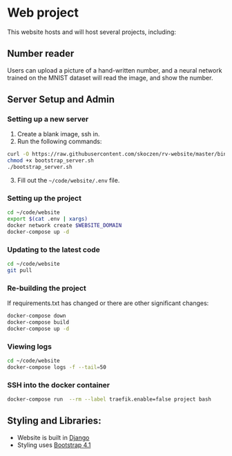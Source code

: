 # Web project

This website hosts and will host several projects, including:

## Number reader

Users can upload a picture of a hand-written number, and a neural network trained on the MNIST dataset will read the image, and show the number.


## Server Setup and Admin

### Setting up a new server
1. Create a blank image, ssh in.
2. Run the following commands:

```bash
curl -O https://raw.githubusercontent.com/skoczen/rv-website/master/bin/bootstrap_server.sh
chmod +x bootstrap_server.sh
./bootstrap_server.sh
```

3. Fill out the `~/code/website/.env` file.


### Setting up the project

```bash
cd ~/code/website
export $(cat .env | xargs)
docker network create $WEBSITE_DOMAIN 
docker-compose up -d
```

### Updating to the latest code

```bash
cd ~/code/website
git pull
```

### Re-building the project

If requirements.txt has changed or there are other significant changes:

```bash
docker-compose down
docker-compose build
docker-compose up -d
```


### Viewing logs

```bash
cd ~/code/website
docker-compose logs -f --tail=50
```

### SSH into the docker container
```bash
docker-compose run  --rm --label traefik.enable=false project bash
```


## Styling and Libraries:

- Website is built in [Django](https://www.djangoproject.com/)
- Styling uses [Bootstrap 4.1](https://getbootstrap.com/docs/4.1/)